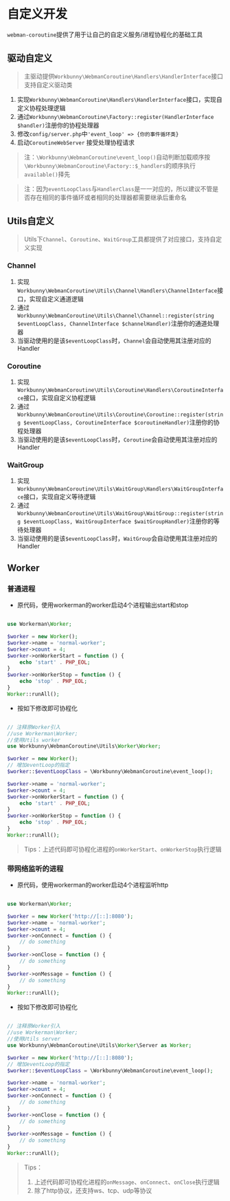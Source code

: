 # 自定义开发

`webman-coroutine`提供了用于让自己的自定义服务/进程协程化的基础工具

## 驱动自定义

> 主驱动提供`Workbunny\WebmanCoroutine\Handlers\HandlerInterface`接口支持自定义驱动类

1. 实现`Workbunny\WebmanCoroutine\Handlers\HandlerInterface`接口，实现自定义协程处理逻辑
2. 通过`Workbunny\WebmanCoroutine\Factory::register(HandlerInterface $handler)`注册你的协程处理器
3. 修改`config/server.php`中`'event_loop' => {你的事件循环类}`
4. 启动`CoroutineWebServer` 接受处理协程请求

> 注：`\Workbunny\WebmanCoroutine\event_loop()`自动判断加载顺序按`\Workbunny\WebmanCoroutine\Factory::$_handlers`的顺序执行`available()`择先

> 注：因为`eventLoopClass`与`HandlerClass`是一一对应的，所以建议不管是否存在相同的事件循环或者相同的处理器都需要继承后重命名


## Utils自定义

> Utils下`Channel`、`Coroutine`、`WaitGroup`工具都提供了对应接口，支持自定义实现

### Channel

1. 实现`Workbunny\WebmanCoroutine\Utils\Channel\Handlers\ChannelInterface`接口，实现自定义通道逻辑
2. 通过`Workbunny\WebmanCoroutine\Utils\Channel\Channel::register(string $eventLoopClass, ChannelInterface $channelHandler)`注册你的通道处理器
3. 当驱动使用的是该`$eventLoopClass`时，`Channel`会自动使用其注册对应的Handler

### Coroutine

1. 实现`Workbunny\WebmanCoroutine\Utils\Coroutine\Handlers\CoroutineInterface`接口，实现自定义协程逻辑
2. 通过`Workbunny\WebmanCoroutine\Utils\Coroutine\Coroutine::register(string $eventLoopClass, CoroutineInterface $coroutineHandler)`注册你的协程处理器
3. 当驱动使用的是该`$eventLoopClass`时，`Coroutine`会自动使用其注册对应的Handler

### WaitGroup

1. 实现`Workbunny\WebmanCoroutine\Utils\WaitGroup\Handlers\WaitGroupInterface`接口，实现自定义等待逻辑
2. 通过`Workbunny\WebmanCoroutine\Utils\WaitGroup\WaitGroup::register(string $eventLoopClass, WaitGroupInterface $waitGroupHandler)`注册你的等待处理器
3. 当驱动使用的是该`$eventLoopClass`时，`WaitGroup`会自动使用其注册对应的Handler

## Worker

### 普通进程

- 原代码，使用workerman的worker启动4个进程输出start和stop

```php

use Workerman\Worker;

$worker = new Worker();
$worker->name = 'normal-worker';
$worker->count = 4;
$worker->onWorkerStart = function () {
    echo 'start' . PHP_EOL;
}
$worker->onWorkerStop = function () {
    echo 'stop' . PHP_EOL;
}
Worker::runAll();
```

- 按如下修改即可协程化

```php

// 注释原Worker引入
//use Workerman\Worker;
//使用Utils worker 
use Workbunny\WebmanCoroutine\Utils\Worker\Worker;

$worker = new Worker();
// 增加eventLoop的指定
$worker::$eventLoopClass = \Workbunny\WebmanCoroutine\event_loop();

$worker->name = 'normal-worker';
$worker->count = 4;
$worker->onWorkerStart = function () {
    echo 'start' . PHP_EOL;
}
$worker->onWorkerStop = function () {
    echo 'stop' . PHP_EOL;
}
Worker::runAll();
```

> Tips：上述代码即可协程化进程的`onWorkerStart`、`onWorkerStop`执行逻辑

### 带网络监听的进程

- 原代码，使用workerman的worker启动4个进程监听http

```php

use Workerman\Worker;

$worker = new Worker('http://[::]:8080');
$worker->name = 'normal-worker';
$worker->count = 4;
$worker->onConnect = function () {
    // do something
}
$worker->onClose = function () {
    // do something
}
$worker->onMessage = function () {
    // do something
}
Worker::runAll();
```

- 按如下修改即可协程化

```php

// 注释原Worker引入
//use Workerman\Worker;
//使用Utils server 
use Workbunny\WebmanCoroutine\Utils\Worker\Server as Worker;

$worker = new Worker('http://[::]:8080');
// 增加eventLoop的指定
$worker::$eventLoopClass = \Workbunny\WebmanCoroutine\event_loop();

$worker->name = 'normal-worker';
$worker->count = 4;
$worker->onConnect = function () {
    // do something
}
$worker->onClose = function () {
    // do something
}
$worker->onMessage = function () {
    // do something
}
Worker::runAll();
```

> Tips：
> 1. 上述代码即可协程化进程的`onMessage`、`onConnect`、`onClose`执行逻辑
> 2. 除了http协议，还支持ws、tcp、udp等协议
